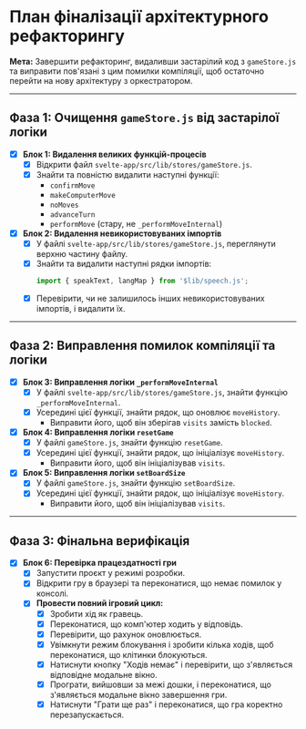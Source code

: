 # План фіналізації архітектурного рефакторингу

**Мета:** Завершити рефакторинг, видаливши застарілий код з `gameStore.js` та виправити пов'язані з цим помилки компіляції, щоб остаточно перейти на нову архітектуру з оркестратором.

---

## Фаза 1: Очищення `gameStore.js` від застарілої логіки

- [x] **Блок 1: Видалення великих функцій-процесів**
    - [x] Відкрити файл `svelte-app/src/lib/stores/gameStore.js`.
    - [x] Знайти та повністю видалити наступні функції:
        - `confirmMove`
        - `makeComputerMove`
        - `noMoves`
        - `advanceTurn`
        - `performMove` (стару, не `_performMoveInternal`)

- [x] **Блок 2: Видалення невикористовуваних імпортів**
    - [x] У файлі `svelte-app/src/lib/stores/gameStore.js`, переглянути верхню частину файлу.
    - [x] Знайти та видалити наступні рядки імпортів:
      ```javascript
      import { speakText, langMap } from '$lib/speech.js';
      ```
    - [x] Перевірити, чи не залишилось інших невикористовуваних імпортів, і видалити їх.

---

## Фаза 2: Виправлення помилок компіляції та логіки

- [x] **Блок 3: Виправлення логіки `_performMoveInternal`**
    - [x] У файлі `svelte-app/src/lib/stores/gameStore.js`, знайти функцію `_performMoveInternal`.
    - [x] Усередині цієї функції, знайти рядок, що оновлює `moveHistory`.
        *   Виправити його, щоб він зберігав `visits` замість `blocked`.

- [x] **Блок 4: Виправлення логіки `resetGame`**
    - [x] У файлі `gameStore.js`, знайти функцію `resetGame`.
    - [x] Усередині цієї функції, знайти рядок, що ініціалізує `moveHistory`.
        *   Виправити його, щоб він ініціалізував `visits`.

- [x] **Блок 5: Виправлення логіки `setBoardSize`**
    - [x] У файлі `gameStore.js`, знайти функцію `setBoardSize`.
    - [x] Усередині цієї функції, знайти рядок, що ініціалізує `moveHistory`.
        *   Виправити його, щоб він ініціалізував `visits`.

---

## Фаза 3: Фінальна верифікація

- [x] **Блок 6: Перевірка працездатності гри**
    - [x] Запустити проєкт у режимі розробки.
    - [x] Відкрити гру в браузері та переконатися, що немає помилок у консолі.
    - [x] **Провести повний ігровий цикл:**
        - [x] Зробити хід як гравець.
        - [x] Переконатися, що комп'ютер ходить у відповідь.
        - [x] Перевірити, що рахунок оновлюється.
        - [x] Увімкнути режим блокування і зробити кілька ходів, щоб переконатися, що клітинки блокуються.
        - [x] Натиснути кнопку "Ходів немає" і перевірити, що з'являється відповідне модальне вікно.
        - [x] Програти, вийшовши за межі дошки, і переконатися, що з'являється модальне вікно завершення гри.
        - [x] Натиснути "Грати ще раз" і переконатися, що гра коректно перезапускається.